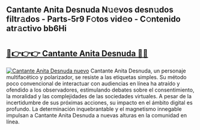 ## Cantante Anita Desnuda N𝚞𝚎vos desn𝚞dos filtr𝚊dos - Parts-5r9 F𝚘tos vid𝚎o - C𝚘ntenido atr𝚊ctivo bb6Hi

# <h2><a href="http://mb6pst.tromn.icu/?c=Cantante+Anita+Desnuda">🔗👉👉👉 Cantante Anita Desnuda 🔗🔗</a></h2>

[![Cantante Anita Desnuda nuevo](https://i.imgur.com/pEAQMta.gif)](http://mb6pst.tromn.icu/?c=Cantante+Anita+Desnuda)
Cantante Anita Desnuda, un personaje multifacético y polarizador, se resiste a las etiquetas simples. Su método poco convencional de interactuar con audiencias en línea ha atraído y ofendido a los observadores, estimulando debates sobre el consentimiento, la moralidad y las complejidades de las sociedades virtuales. A pesar de la incertidumbre de sus próximas acciones, su impacto en el ámbito digital es profundo. La determinación inquebrantable y el magnetismo innegable impulsan a Cantante Anita Desnuda a nuevas alturas en la comunidad en línea.
